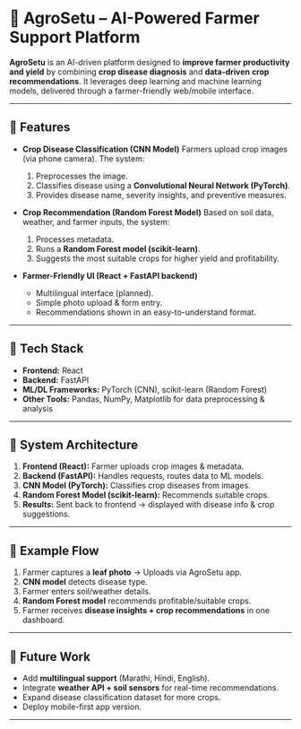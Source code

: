 # 🌾 AgroSetu – AI-Powered Farmer Support Platform

**AgroSetu** is an AI-driven platform designed to **improve farmer productivity and yield** by combining **crop disease diagnosis** and **data-driven crop recommendations**. It leverages deep learning and machine learning models, delivered through a farmer-friendly web/mobile interface.

---

## 🚜 Features

* **Crop Disease Classification (CNN Model)**
  Farmers upload crop images (via phone camera). The system:

  1. Preprocesses the image.
  2. Classifies disease using a **Convolutional Neural Network (PyTorch)**.
  3. Provides disease name, severity insights, and preventive measures.

* **Crop Recommendation (Random Forest Model)**
  Based on soil data, weather, and farmer inputs, the system:

  1. Processes metadata.
  2. Runs a **Random Forest model (scikit-learn)**.
  3. Suggests the most suitable crops for higher yield and profitability.

* **Farmer-Friendly UI (React + FastAPI backend)**

  * Multilingual interface (planned).
  * Simple photo upload & form entry.
  * Recommendations shown in an easy-to-understand format.

---

## 🧠 Tech Stack

* **Frontend:** React
* **Backend:** FastAPI
* **ML/DL Frameworks:** PyTorch (CNN), scikit-learn (Random Forest)
* **Other Tools:** Pandas, NumPy, Matplotlib for data preprocessing & analysis

---

## 📌 System Architecture

1. **Frontend (React):** Farmer uploads crop images & metadata.
2. **Backend (FastAPI):** Handles requests, routes data to ML models.
3. **CNN Model (PyTorch):** Classifies crop diseases from images.
4. **Random Forest Model (scikit-learn):** Recommends suitable crops.
5. **Results:** Sent back to frontend → displayed with disease info & crop suggestions.

---

## 🔗 Example Flow

1. Farmer captures a **leaf photo** → Uploads via AgroSetu app.
2. **CNN model** detects disease type.
3. Farmer enters soil/weather details.
4. **Random Forest model** recommends profitable/suitable crops.
5. Farmer receives **disease insights + crop recommendations** in one dashboard.

---



## 🎯 Future Work

* Add **multilingual support** (Marathi, Hindi, English).
* Integrate **weather API + soil sensors** for real-time recommendations.
* Expand disease classification dataset for more crops.
* Deploy mobile-first app version.

---

